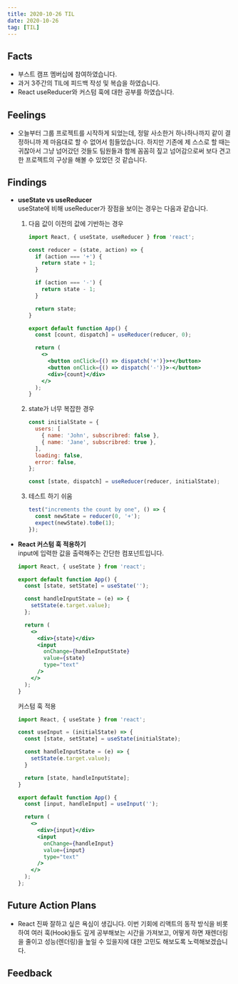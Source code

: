 ```yaml
---
title: 2020-10-26 TIL
date: 2020-10-26
tag: [TIL]
---
```


## Facts

- 부스트 캠프 멤버십에 참여하였습니다.
- 과거 3주간의 TIL에 피드백 작성 및 복습을 하였습니다.
- React useReducer와 커스텀 훅에 대한 공부를 하였습니다.

## Feelings

- 오늘부터 그룹 프로젝트를 시작하게 되었는데, 정말 사소한거 하나하나까지 같이 결정하니까 제 마음대로 할 수 없어서 힘들었습니다. 하지만 기존에 제 스스로 할 때는 귀찮아서 그냥 넘어갔던 것들도 팀원들과 함께 꼼꼼히 짚고 넘어감으로써 보다 견고한 프로젝트의 구상을 해볼 수 있었던 것 같습니다.

## Findings

- **useState vs useReducer**  
  useState에 비해 useReducer가 장점을 보이는 경우는 다음과 같습니다.
  1. 다음 값이 이전의 값에 기반하는 경우

      ```jsx
      import React, { useState, useReducer } from 'react';

      const reducer = (state, action) => {
        if (action === '+') {
          return state + 1;
        }

        if (action === '-') {
          return state - 1;
        }

        return state;
      }

      export default function App() {
        const [count, dispatch] = useReducer(reducer, 0);

        return (
          <>
            <button onClick={() => dispatch('+')}>+</button>
            <button onClick={() => dispatch('-')}>-</button>
            <div>{count}</div>
          </>
        );
      }
      ```

  2. state가 너무 복잡한 경우

      ```jsx
      const initialState = {
        users: [
          { name: 'John', subscribred: false },
          { name: 'Jane', subscribred: true },
        ],
        loading: false,
        error: false,
      };

      const [state, dispatch] = useReducer(reducer, initialState);
      ```

  3. 테스트 하기 쉬움

      ```js
      test("increments the count by one", () => {
        const newState = reducer(0, '+');
        expect(newState).toBe(1);
      });
      ```

- **React 커스텀 훅 적용하기**  
  input에 입력한 값을 출력해주는 간단한 컴포넌트입니다.

    ```jsx
    import React, { useState } from 'react';

    export default function App() {
      const [state, setState] = useState('');

      const handleInputState = (e) => {
        setState(e.target.value);
      };

      return (
        <>
          <div>{state}</div>
          <input
            onChange={handleInputState}
            value={state}
            type="text"
          />
        </>
      );
    }
    ```

    커스텀 훅 적용

    ```jsx
    import React, { useState } from 'react';

    const useInput = (initialState) => {
      const [state, setState] = useState(initialState);

      const handleInputState = (e) => {
        setState(e.target.value);
      }

      return [state, handleInputState];
    }

    export default function App() {
      const [input, handleInput] = useInput('');

      return (
        <>
          <div>{input}</div>
          <input
            onChange={handleInput}
            value={input}
            type="text"
          />
        </>
      );
    };
    ```

## Future Action Plans

- React 진짜 잘하고 싶은 욕심이 생깁니다. 이번 기회에 리액트의 동작 방식을 비롯하여 여러 훅(Hook)들도 깊게 공부해보는 시간을 가져보고, 어떻게 하면 재렌더링을 줄이고 성능(렌더링)을 높일 수 있을지에 대한 고민도 해보도록 노력해보겠습니다.

## Feedback
